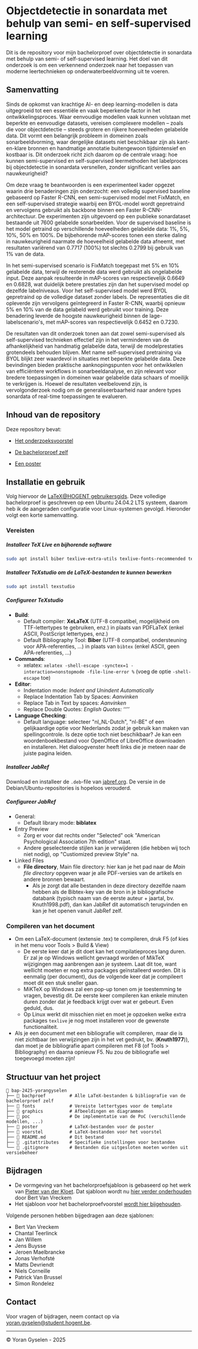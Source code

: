 # Objectdetectie in sonardata met behulp van semi- en self-supervised learning

Dit is de repository voor mijn bachelorproef over objectdetectie in sonardata met behulp van semi- of self-supervised learning. Het doel van dit onderzoek is om een verkennend onderzoek naar het toepassen van moderne leertechnieken op onderwaterbeeldvorming uit te voeren.

## Samenvatting

Sinds de opkomst van krachtige AI- en deep learning-modellen is data uitgegroeid tot een essentiële en vaak beperkende factor in het ontwikkelingsproces. Waar eenvoudige modellen vaak kunnen volstaan met beperkte en eenvoudige datasets, vereisen complexere modellen &ndash; zoals die voor objectdetectie &ndash; steeds grotere en rijkere hoeveelheden gelabelde data. Dit vormt een belangrijk probleem in domeinen zoals sonarbeeldvorming, waar dergelijke datasets niet beschikbaar zijn als kant-en-klare bronnen en handmatige annotatie buitengewoon tijdsintensief en kostbaar is. Dit onderzoek richt zich daarom op de centrale vraag: hoe kunnen semi-supervised en self-supervised leermethoden het labelproces bij objectdetectie in sonardata versnellen, zonder significant verlies aan nauwkeurigheid?

Om deze vraag te beantwoorden is een experimenteel kader opgezet waarin drie benaderingen zijn onderzocht: een volledig supervised baseline gebaseerd op Faster R-CNN, een semi-supervised model met FixMatch, en een self-supervised strategie waarbij een BYOL-model wordt gepretraind en vervolgens gebruikt als backbone binnen een Faster R-CNN-architectuur. De experimenten zijn uitgevoerd op een publieke sonardataset bestaande uit 7600 gelabelde sonarbeelden. Voor de supervised baseline is het model getraind op verschillende hoeveelheden gelabelde data: 1%, 5%, 10%, 50% en 100%. De bijbehorende mAP-scores tonen een sterke daling in nauwkeurigheid naarmate de hoeveelheid gelabelde data afneemt, met resultaten variërend van 0.7717 (100%) tot slechts 0.2799 bij gebruik van 1% van de data.

In het semi-supervised scenario is FixMatch toegepast met 5% en 10% gelabelde data, terwijl de resterende data werd gebruikt als ongelabelde input. Deze aanpak resulteerde in mAP-scores van respectievelijk 0.6649 en 0.6828, wat duidelijk betere prestaties zijn dan het supervised model op dezelfde labelniveaus. Voor het self-supervised model werd BYOL gepretraind op de volledige dataset zonder labels. De representaties die dit opleverde zijn vervolgens geïntegreerd in Faster R-CNN, waarbij opnieuw 5% en 10% van de data gelabeld werd gebruikt voor training. Deze benadering leverde de hoogste nauwkeurigheid binnen de lage-labelscenario's, met mAP-scores van respectievelijk 0.6452 en 0.7230.



De resultaten van dit onderzoek tonen aan dat zowel semi-supervised als self-supervised technieken effectief zijn in het verminderen van de afhankelijkheid van handmatig gelabelde data, terwijl de modelprestaties grotendeels behouden blijven. Met name self-supervised pretraining via BYOL blijkt zeer waardevol in situaties met beperkte gelabelde data. Deze bevindingen bieden praktische aanknopingspunten voor het ontwikkelen van efficiëntere workflows in sonarbeeldanalyse, en zijn relevant voor bredere toepassingen in domeinen waar gelabelde data schaars of moeilijk te verkrijgen is. Hoewel de resultaten veelbelovend zijn, is vervolgonderzoek nodig om de generaliseerbaarheid naar andere types sonardata of real-time toepassingen te evalueren.

## Inhoud van de repository

Deze repository bevat:

- [Het onderzoeksvoorstel](./voorstel/)

- [De bachelorproef zelf](./bachproef/)

- [Een poster](./poster/)

## Installatie en gebruik

Volg hiervoor de [LaTeX@HOGENT gebruikersgids](https://hogenttin.github.io/latex-hogent-gids/). Deze volledige bachelorproef is geschreven op een Ubuntu 24.04.2 LTS systeem, daarom heb ik de aangeraden configuratie voor Linux-systemen gevolgd. Hieronder volgt een korte samenvatting.

### Vereisten

##### Installeer TeX Live en bijhorende software

```bash
sudo apt install biber texlive-extra-utils texlive-fonts-recommended texlive-lang-european texlive-latex-base texlive-latex-extra texlive-latex-recommended texlive-pictures texlive-xetex python3-pygments latexmk
```

##### Installeer TeXstudio om de LaTeX-bestanden te kunnen bewerken

```bash
sudo apt install texstudio
```

##### Configureer TeXstudio

- **Build**:
  - Default compiler: **XeLaTeX** (UTF-8 compatibel, mogelijkheid om TTF-lettertypes te gebruiken, enz.) in plaats van PDFLaTeX (enkel ASCII, PostScript lettertypes, enz.)
  - Default Bibliography Tool: **Biber** (UTF-8 compatibel, ondersteuning voor APA-referenties, ...) in plaats van `bibtex` (enkel ASCII, geen APA-referenties, ...)
- **Commands**:
  - xelatex: `xelatex -shell-escape -synctex=1 -interaction=nonstopmode -file-line-error %` (voeg de optie `-shell-escape` toe)
- **Editor**:
  - Indentation mode: *Indent and Unindent Automatically*
  - Replace Indentation Tab by Spaces: *Aanvinken*
  - Replace Tab in Text by spaces: *Aanvinken*
  - Replace Double Quotes: *English Quotes: ‘‘’’*
- **Language Checking**:
  - Default language: selecteer "nl_NL-Dutch", "nl-BE" of een gelijkaardige optie voor Nederlands zodat je gebruik kan maken van spellingcontrole. Is deze optie toch niet beschikbaar? Je kan een woordenboekbestand voor OpenOffice of LibreOffice downloaden en installeren. Het dialoogvenster heeft links die je meteen naar de juiste pagina leiden.

##### Installeer JabRef

Download en installeer de `.deb`-file van [jabref.org](https://jabref.org/). De versie in de Debian/Ubuntu-repositories is hopeloos verouderd.

##### Configureer JabRef

- General:
  - Default library mode: **biblatex**
- Entry Preview
  - Zorg er voor dat rechts onder "Selected" ook "American Psychological Association 7th edition" staat.
  - Andere geselecteerde stijlen kan je verwijderen (die hebben wij toch niet nodig), op "Custiomized preview Style" na.
- Linked Files
  - **File directory**, Main file directory: hier kan je het pad naar de *Main file directory* opgeven waar je alle PDF-versies van de artikels en andere bronnen bewaart.
    - Als je zorgt dat alle bestanden in deze directory dezelfde naam hebben als de Bibtex-key van de bron in je bibliografische databank (typisch naam van de eerste auteur + jaartal, bv. Knuth1998.pdf), dan kan JabRef dit automatisch terugvinden en kan je het openen vanuit JabRef zelf.

### Compileren van het document

- Om een LaTeX-document (extensie .tex) te compileren, druk F5 (of kies in het menu voor Tools > Build & View)
  - De eerste keer dat je dit doet kan het compilatieproces lang duren. Er zal je op Windows wellicht gevraagd worden of MikTeX wijzigingen mag aanbrengen aan je systeem. Laat dit toe, want wellicht moeten er nog extra packages geïnstalleerd worden. Dit is eenmalig (per document), dus de volgende keer dat je compileert moet dit een stuk sneller gaan.
  - MiKTeX op Windows zal een pop-up tonen om je toestemming te vragen, bevestig dit. De eerste keer compileren kan enkele minuten duren zonder dat je feedback krijgt over wat er gebeurt. Even geduld, dus.
  - Op Linux werkt dit misschien niet en moet je opzoeken welke extra packages `texlive` je nog moet installeren voor de gewenste functionaliteit.
- Als je een document met een bibliografie wilt compileren, maar die is niet zichtbaar (en verwijzingen zijn in het vet gedrukt, bv. (**Knuth1977**)), dan moet je de bibliografie apart compileren met F8 (of Tools > Bibliography) en daarna opnieuw F5. Nu zou de bibliografie wel toegevoegd moeten zijn!

## Structuur van het project

```
📂 bap-2425-yorangyselen
├── 📂 bachproef         # Alle LaTeX-bestanden & bibliografie van de bachelorproef zelf
├── 📂 fonts             # Vereiste lettertypes voor de template
├── 📂 graphics          # Afbeeldingen en diagrammen
├── 📂 poc               # De implementatie van de PoC (verschillende modellen, ...)
├── 📂 poster            # LaTeX-bestanden voor de poster
├── 📂 voorstel          # LaTeX-bestanden voor het voorstel
├── 📄 README.md         # Dit bestand
├── 📄 .gitattributes    # Specifieke instellingen voor bestanden
└── 📄 .gitignore        # Bestanden die uitgesloten moeten worden uit versiebeheer
```

## Bijdragen

- De vormgeving van het bachelorproefsjabloon is gebaseerd op het werk van [Pieter van der Kloet](https://github.com/pvdk/hogent-latex-thesis). Dat sjabloon wordt nu [hier verder onderhouden](https://github.com/HoGentTIN/latex-hogent-report) door Bert Van Vreckem
- Het sjabloon voor het bachelorproefvoorstel [wordt hier bijgehouden](https://github.com/HoGentTIN/latex-hogent-article).

Volgende personen hebben bijgedragen aan deze sjablonen:

- Bert Van Vreckem
- Chantal Teerlinck
- Jan Willem
- Jens Buysse
- Jeroen Maelbrancke
- Jonas Verhofsté
- Matts Devriendt
- Niels Corneille
- Patrick Van Brussel
- Simon Rondelez

## Contact

Voor vragen of bijdragen, neem contact op via [yoran.gyselen@student.hogent.be](mailto:yoran.gyselen@student.hogent.be).

---

© Yoran Gyselen - 2025
